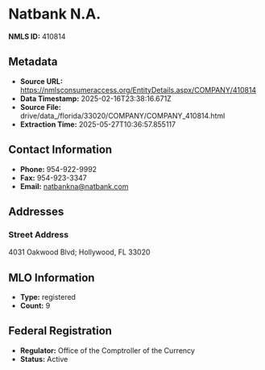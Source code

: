 # Natbank N.A.

**NMLS ID:** 410814

## Metadata
- **Source URL:** https://nmlsconsumeraccess.org/EntityDetails.aspx/COMPANY/410814
- **Data Timestamp:** 2025-02-16T23:38:16.671Z
- **Source File:** drive/data_/florida/33020/COMPANY/COMPANY_410814.html
- **Extraction Time:** 2025-05-27T10:36:57.855117

## Contact Information
- **Phone:** 954-922-9992
- **Fax:** 954-923-3347
- **Email:** natbankna@natbank.com

## Addresses
### Street Address
4031 Oakwood Blvd; Hollywood, FL 33020

## MLO Information
- **Type:** registered
- **Count:** 9

## Federal Registration
- **Regulator:** Office of the Comptroller of the Currency
- **Status:** Active
